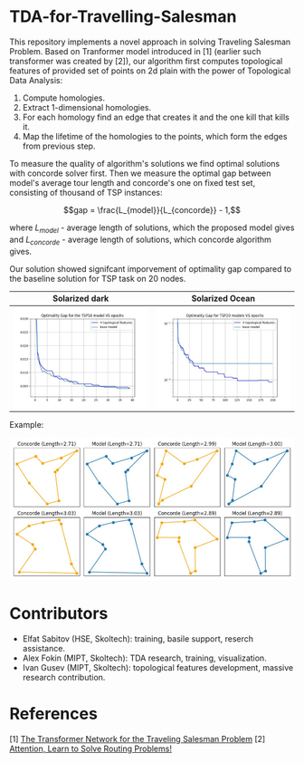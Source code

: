 # TDA-for-Travelling-Salesman
This repository implements a novel approach in solving Traveling Salesman Problem. Based on Tranformer model introduced in [1] (earlier such transformer was created by [2]), our algorithm first computes topological features of provided set of points on 2d plain with the power of Topological Data Analysis: 
1. Compute homologies.
2. Extract 1-dimensional homologies.
3. For each homology find an edge that creates it and the one kill that kills it.
4. Map the lifetime of the homologies to the points, which form the edges from previous step.

To measure the quality of algorithm's solutions we find optimal solutions with concorde solver first. Then we measure the optimal gap between model's average tour length and concorde's one on fixed test set, consisting of thousand of TSP instances:

$$gap = \frac{L_{model}}{L_{concorde}} - 1,$$

where $L_{model}$ - average length of solutions, which the proposed model gives and $L_{concorde}$ - average length of solutions, which concorde algorithm gives.

Our solution showed signifcant imporvement of optimality gap compared to the baseline solution for TSP task on 20 nodes.

Solarized dark             |  Solarized Ocean
:-------------------------:|:-------------------------:
![](./images/gap_10.jpg)  |  ![](./images/gap_20.jpg)

Example:

![](./images/paths.jpg)

# Contributors
- Elfat Sabitov (HSE, Skoltech): training, basile support, reserch assistance.
- Alex Fokin (MIPT, Skoltech): TDA research, training, visualization. 
- Ivan Gusev (MIPT, Skoltech): topological features development, massive research contribution.

# References
[1] [The Transformer Network for the Traveling Salesman Problem](https://arxiv.org/abs/2103.03012)
[2] [Attention, Learn to Solve Routing Problems!](https://arxiv.org/abs/1803.08475)
